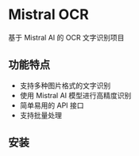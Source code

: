 # Mistral OCR

基于 Mistral AI 的 OCR 文字识别项目

## 功能特点

- 支持多种图片格式的文字识别
- 使用 Mistral AI 模型进行高精度识别
- 简单易用的 API 接口
- 支持批量处理

## 安装
